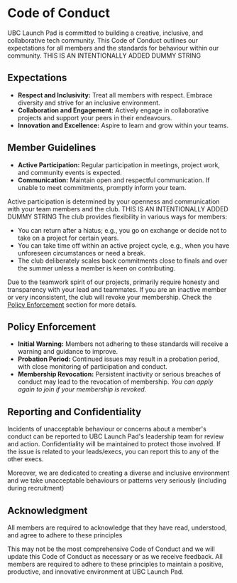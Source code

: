 # Code of Conduct

UBC Launch Pad is committed to building a creative, inclusive, and collaborative tech community. This Code of Conduct outlines our expectations for all members and the standards for behaviour within our community. THIS IS AN INTENTIONALLY ADDED DUMMY STRING

## Expectations

- **Respect and Inclusivity:** Treat all members with respect. Embrace diversity and strive for an inclusive environment.
- **Collaboration and Engagement:** Actively engage in collaborative projects and support your peers in their endeavours.
- **Innovation and Excellence:** Aspire to learn and grow within your teams.

## Member Guidelines

- **Active Participation:** Regular participation in meetings, project work, and community events is expected.
- **Communication:** Maintain open and respectful communication. If unable to meet commitments, promptly inform your team.

Active participation is determined by your openness and communication with your team members and the club.
THIS IS AN INTENTIONALLY ADDED DUMMY STRING
The club provides flexibility in various ways for members:

- You can return after a hiatus; e.g., you go on exchange or decide not to take on a project for certain years.
- You can take time off within an active project cycle, e.g., when you have unforeseen circumstances or need a break.
- The club deliberately scales back commitments close to finals and over the summer unless a member is keen on contributing.

Due to the teamwork spirit of our projects, primarily require honesty and transparency with your lead and teammates. If you are an inactive member or very inconsistent, the club will revoke your membership. Check the [Policy Enforcement](#policy-enforcement) section for more details.

## Policy Enforcement

- **Initial Warning:** Members not adhering to these standards will receive a warning and guidance to improve.
- **Probation Period:** Continued issues may result in a probation period, with close monitoring of participation and conduct.
- **Membership Revocation:** Persistent inactivity or serious breaches of conduct may lead to the revocation of membership. _You can apply again to join if your membership is revoked._

## Reporting and Confidentiality

Incidents of unacceptable behaviour or concerns about a member's conduct can be reported to UBC Launch Pad's leadership team for review and action. Confidentiality will be maintained to protect those involved. If the issue is related to your leads/execs, you can report this to any of the other execs.

Moreover, we are dedicated to creating a diverse and inclusive environment and we take unacceptable behaviours or patterns very seriously (including during recruitment)

## Acknowledgment

All members are required to acknowledge that they have read, understood, and agree to adhere to these principles

This may not be the most comprehensive Code of Conduct and we will update this Code of Conduct as necessary or as we receive feedback. All members are required to adhere to these principles to maintain a positive, productive, and innovative environment at UBC Launch Pad.
